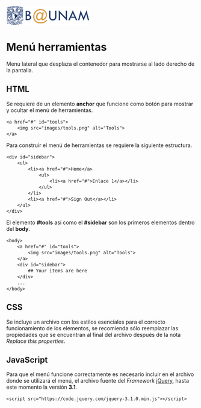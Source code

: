![alt text](../images/b-unam.png "B@UNAM") 
# Menú herramientas
Menu lateral que desplaza el contenedor para mostrarse al lado derecho de la pantalla.

## HTML
Se requiere de un elemento __anchor__ que funcione como botón para mostrar y ocultar el menú de herramientas.
```
<a href="#" id="tools">
	<img src="images/tools.png" alt="Tools">
</a>
```
Para construir el menú de herramientas se requiere la siguiente estructura.
```
<div id="sidebar">
	<ul>
		<li><a href="#">Home</a>
			<ul>
				<li><a href="#">Enlace 1</a></li>
			</ul>
		</li>
		<li><a href="#">Sign Out</a></li>
	</ul>
</div>
```
El elemento __#tools__ así como el __#sidebar__ son los primeros elementos dentro del __body__.
```
<body>
	<a href="#" id="tools">
		<img src="images/tools.png" alt="Tools">
	</a>
	<div id="sidebar">
		## Your items are here
	</div>
	...
</body>
```

## CSS
Se incluye un archivo con los estilos esenciales para el correcto funcionamiento de los elementos, se recomienda sólo reemplazar las propiedades que se encuentran al final del archivo después de la nota _Replace this properties_.

## JavaScript
Para que el menú funcione correctamente es necesario incluir en el archivo donde se utilizará el menú, el archivo fuente del _Framework_ [jQuery](https://code.jquery.com/jquery-3.1.0.min.js), hasta este momento la versión __3.1__.
```
<script src="https://code.jquery.com/jquery-3.1.0.min.js"></script>
```